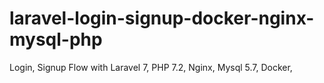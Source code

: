 # laravel-login-signup-docker-nginx-mysql-php
Login, Signup Flow with Laravel 7, PHP 7.2, Nginx, Mysql 5.7, Docker,
